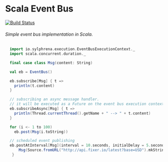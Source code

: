 Scala Event Bus
===========

[![Build Status](https://travis-ci.org/hipjim/scala-event-bus.svg?branch=master)](https://travis-ci.org/hipjim/scala-event-bus)

###### *Simple event bus implementation in Scala.*

```scala
  import io.sylphrena.execution.EventBusExecutionContext._
  import scala.concurrent.duration._

  final case class Msg(content: String)

  val eb = EventBus()

  eb.subscribe[Msg] { t =>
    println(t.content)
  }

  // subscribing an async message handler.
  // it will be executed as a Future on the event bus execution context
  eb.subscribeAsync[Msg] { t =>
    println(Thread.currentThread().getName + " --> " + t.content)
  }

  for (i <- 1 to 100)
    eb.post(Msg(i.toString))

  // scheduled event publishing
  eb.postAtInterval[Msg](interval = 10.seconds, initialDelay = 5.seconds) {
      Msg(Source.fromURL("http://api.fixer.io/latest?base=USD").mkString)
   }
```

